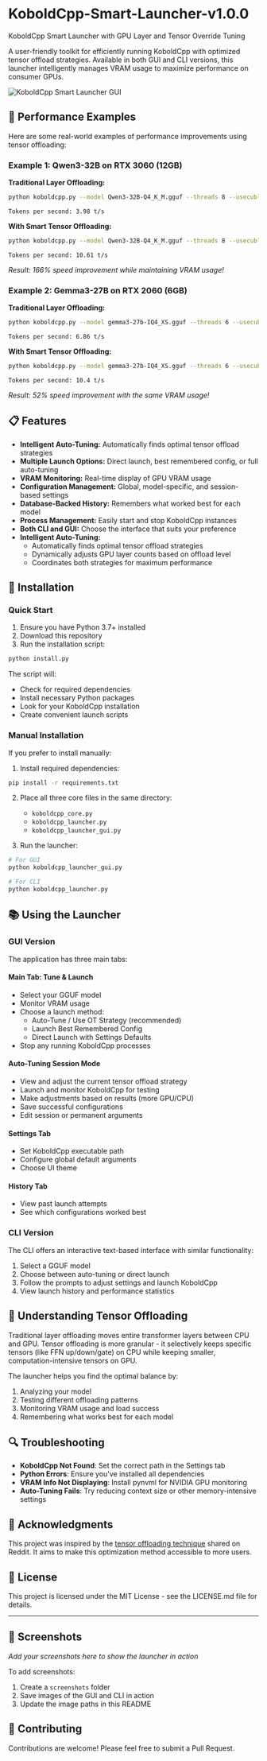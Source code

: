 # KoboldCpp-Smart-Launcher-v1.0.0
KoboldCpp Smart Launcher with GPU Layer and Tensor Override Tuning

A user-friendly toolkit for efficiently running KoboldCpp with optimized tensor offload strategies. Available in both GUI and CLI versions, this launcher intelligently manages VRAM usage to maximize performance on consumer GPUs.

![KoboldCpp Smart Launcher GUI](screenshots/launcher_gui.png)

## 🚀 Performance Examples

Here are some real-world examples of performance improvements using tensor offloading:

### Example 1: Qwen3-32B on RTX 3060 (12GB)

**Traditional Layer Offloading:**
```bash
python koboldcpp.py --model Qwen3-32B-Q4_K_M.gguf --threads 8 --usecublas --flashattention --gpulayers 38 --quantkv 1
```
`Tokens per second: 3.98 t/s`

**With Smart Tensor Offloading:**
```bash
python koboldcpp.py --model Qwen3-32B-Q4_K_M.gguf --threads 8 --usecublas --flashattention --gpulayers 65 --quantkv 1 --overridetensors "\.[13579]\.ffn_up|\.[1-3][13579]\.ffn_up=CPU"
```
`Tokens per second: 10.61 t/s`

*Result: 166% speed improvement while maintaining VRAM usage!*

### Example 2: Gemma3-27B on RTX 2060 (6GB)

**Traditional Layer Offloading:**
```bash
python koboldcpp.py --model gemma3-27b-IQ4_XS.gguf --threads 6 --usecublas --flashattention --gpulayers 16 --contextsize 16384
```
`Tokens per second: 6.86 t/s`

**With Smart Tensor Offloading:**
```bash
python koboldcpp.py --model gemma3-27b-IQ4_XS.gguf --threads 6 --usecublas --flashattention --gpulayers 99 --contextsize 16384 --overridetensors "\.(5[3-9]|6[0-3])\.(ffn_*)=CPU"
```
`Tokens per second: 10.4 t/s`

*Result: 52% speed improvement with the same VRAM usage!*

## 📋 Features

- **Intelligent Auto-Tuning:** Automatically finds optimal tensor offload strategies
- **Multiple Launch Options:** Direct launch, best remembered config, or full auto-tuning
- **VRAM Monitoring:** Real-time display of GPU VRAM usage
- **Configuration Management:** Global, model-specific, and session-based settings
- **Database-Backed History:** Remembers what worked best for each model
- **Process Management:** Easily start and stop KoboldCpp instances
- **Both CLI and GUI:** Choose the interface that suits your preference
- **Intelligent Auto-Tuning:**
  - Automatically finds optimal tensor offload strategies
  - Dynamically adjusts GPU layer counts based on offload level
  - Coordinates both strategies for maximum performance

## 🔧 Installation

### Quick Start

1. Ensure you have Python 3.7+ installed
2. Download this repository
3. Run the installation script:

```bash
python install.py
```

The script will:
- Check for required dependencies
- Install necessary Python packages
- Look for your KoboldCpp installation
- Create convenient launch scripts

### Manual Installation

If you prefer to install manually:

1. Install required dependencies:
```bash
pip install -r requirements.txt
```

2. Place all three core files in the same directory:
   - `koboldcpp_core.py`
   - `koboldcpp_launcher.py`
   - `koboldcpp_launcher_gui.py`

3. Run the launcher:
```bash
# For GUI
python koboldcpp_launcher_gui.py

# For CLI
python koboldcpp_launcher.py
```

## 📚 Using the Launcher

### GUI Version

The application has three main tabs:

#### Main Tab: Tune & Launch
- Select your GGUF model
- Monitor VRAM usage
- Choose a launch method:
  - Auto-Tune / Use OT Strategy (recommended)
  - Launch Best Remembered Config
  - Direct Launch with Settings Defaults
- Stop any running KoboldCpp processes

#### Auto-Tuning Session Mode
- View and adjust the current tensor offload strategy
- Launch and monitor KoboldCpp for testing
- Make adjustments based on results (more GPU/CPU)
- Save successful configurations
- Edit session or permanent arguments

#### Settings Tab
- Set KoboldCpp executable path
- Configure global default arguments
- Choose UI theme

#### History Tab
- View past launch attempts
- See which configurations worked best

### CLI Version

The CLI offers an interactive text-based interface with similar functionality:

1. Select a GGUF model
2. Choose between auto-tuning or direct launch
3. Follow the prompts to adjust settings and launch KoboldCpp
4. View launch history and performance statistics

## 📝 Understanding Tensor Offloading

Traditional layer offloading moves entire transformer layers between CPU and GPU. Tensor offloading is more granular - it selectively keeps specific tensors (like FFN up/down/gate) on CPU while keeping smaller, computation-intensive tensors on GPU.

The launcher helps you find the optimal balance by:
1. Analyzing your model
2. Testing different offloading patterns
3. Monitoring VRAM usage and load success
4. Remembering what works best for each model

## 🔍 Troubleshooting

- **KoboldCpp Not Found**: Set the correct path in the Settings tab
- **Python Errors**: Ensure you've installed all dependencies
- **VRAM Info Not Displaying**: Install pynvml for NVIDIA GPU monitoring
- **Auto-Tuning Fails**: Try reducing context size or other memory-intensive settings

## 🙏 Acknowledgments

This project was inspired by the [tensor offloading technique](https://www.reddit.com/r/LocalLLaMA/comments/1ki3sze/running_qwen3_235b_on_a_single_3060_12gb_6_ts/) shared on Reddit. It aims to make this optimization method accessible to more users.

## 📜 License

This project is licensed under the MIT License - see the LICENSE.md file for details.

---

## 📸 Screenshots

*Add your screenshots here to show the launcher in action*

To add screenshots:
1. Create a `screenshots` folder
2. Save images of the GUI and CLI in action
3. Update the image paths in this README

## 🤝 Contributing

Contributions are welcome! Please feel free to submit a Pull Request.
